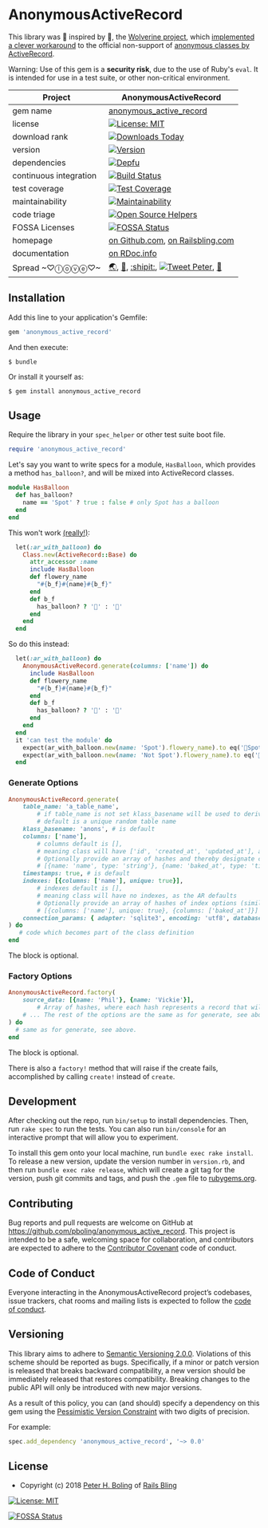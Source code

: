 # AnonymousActiveRecord

This library was 🎩 inspired by 🎩, the [Wolverine project](https://github.com/mcary/wolverine), which [implemented a clever workaround](https://github.com/mcary/wolverine/commit/fa27fa2cc485b2fa83d71b2045ba5a0a069dba75) to the official non-support of [anonymous classes by ActiveRecord](https://github.com/rails/rails/issues/8934).

Warning: Use of this gem is a **security risk**, due to the use of Ruby's `eval`.  It is intended for use in a test suite, or other non-critical environment.

| Project                 |  AnonymousActiveRecord |
|------------------------ | ----------------------- |
| gem name                |  [anonymous_active_record](https://rubygems.org/gems/anonymous_active_record) |
| license                 |  [![License: MIT](https://img.shields.io/badge/License-MIT-green.svg)](https://opensource.org/licenses/MIT) |
| download rank           |  [![Downloads Today](https://img.shields.io/gem/rd/anonymous_active_record.svg)](https://github.com/pboling/anonymous_active_record) |
| version                 |  [![Version](https://img.shields.io/gem/v/anonymous_active_record.svg)](https://rubygems.org/gems/anonymous_active_record) |
| dependencies            |  [![Depfu](https://badges.depfu.com/badges/272ce0df3bc6df5cbea9354e2c3b65af/count.svg)](https://depfu.com/github/pboling/anonymous_active_record?project_id=5614) |
| continuous integration  |  [![Build Status](https://travis-ci.org/pboling/anonymous_active_record.svg?branch=master)](https://travis-ci.org/pboling/anonymous_active_record) |
| test coverage           |  [![Test Coverage](https://api.codeclimate.com/v1/badges/fe504d4ab2fb77cecf7d/test_coverage)](https://codeclimate.com/github/pboling/anonymous_active_record/test_coverage) |
| maintainability         |  [![Maintainability](https://api.codeclimate.com/v1/badges/fe504d4ab2fb77cecf7d/maintainability)](https://codeclimate.com/github/pboling/anonymous_active_record/maintainability) |
| code triage             |  [![Open Source Helpers](https://www.codetriage.com/pboling/anonymous_active_record/badges/users.svg)](https://www.codetriage.com/pboling/anonymous_active_record) |
| FOSSA Licenses | [![FOSSA Status](https://app.fossa.io/api/projects/git%2Bgithub.com%2Fpboling%2Fanonymous_active_record.svg?type=shield)](https://app.fossa.io/projects/git%2Bgithub.com%2Fpboling%2Fanonymous_active_record?ref=badge_shield) |
| homepage                |  [on Github.com][homepage], [on Railsbling.com][blogpage] |
| documentation           |  [on RDoc.info][documentation] |
| Spread ~♡ⓛⓞⓥⓔ♡~      |  [🌏](https://about.me/peter.boling), [👼](https://angel.co/peter-boling), [:shipit:](http://coderwall.com/pboling), [![Tweet Peter](https://img.shields.io/twitter/follow/galtzo.svg?style=social&label=Follow)](http://twitter.com/galtzo), [🌹](https://nationalprogressiveparty.org) |

## Installation

Add this line to your application's Gemfile:

```ruby
gem 'anonymous_active_record'
```

And then execute:

    $ bundle

Or install it yourself as:

    $ gem install anonymous_active_record

## Usage

Require the library in your `spec_helper` or other test suite boot file.

```ruby
require 'anonymous_active_record'
```

Let's say you want to write specs for a module, `HasBalloon`, which provides a method `has_balloon?`, and will be mixed into ActiveRecord classes.

```ruby
module HasBalloon
  def has_balloon?
    name == 'Spot' ? true : false # only Spot has a balloon
  end
end
```

This won't work [(really!)](https://github.com/rails/rails/issues/8934):

```ruby
  let(:ar_with_balloon) do
    Class.new(ActiveRecord::Base) do
      attr_accessor :name
      include HasBalloon
      def flowery_name
        "#{b_f}#{name}#{b_f}"
      end
      def b_f
        has_balloon? ? '🎈' : '🌸'
      end
    end
  end
```

So do this instead:

```ruby
  let(:ar_with_balloon) do
    AnonymousActiveRecord.generate(columns: ['name']) do
      include HasBalloon
      def flowery_name
        "#{b_f}#{name}#{b_f}"
      end
      def b_f
        has_balloon? ? '🎈' : '🌸'
      end
    end
  end
  it 'can test the module' do
    expect(ar_with_balloon.new(name: 'Spot').flowery_name).to eq('🎈Spot🎈')
    expect(ar_with_balloon.new(name: 'Not Spot').flowery_name).to eq('🌸Not Spot🌸')
  end
```

### Generate Options

```ruby
AnonymousActiveRecord.generate(
    table_name: 'a_table_name', 
        # if table_name is not set klass_basename will be used to derive a unique random table_name
        # default is a unique random table name
    klass_basename: 'anons', # is default
    columns: ['name'], 
        # columns default is [], 
        # meaning class will have ['id', 'created_at', 'updated_at'], as the AR defaults
        # Optionally provide an array of hashes and thereby designate column type:
        # [{name: 'name', type: 'string'}, {name: 'baked_at', type: 'time'}]
    timestamps: true, # is default
    indexes: [{columns: ['name'], unique: true}],
        # indexes default is [], 
        # meaning class will have no indexes, as the AR defaults
        # Optionally provide an array of hashes of index options (similar to those used in Rails migrations):
        # [{columns: ['name'], unique: true}, {columns: ['baked_at']}]
    connection_params: { adapter: 'sqlite3', encoding: 'utf8', database: ':memory:' } # is default
) do
   # code which becomes part of the class definition
end
```

The block is optional.

### Factory Options

```ruby
AnonymousActiveRecord.factory(
    source_data: [{name: 'Phil'}, {name: 'Vickie'}],
        # Array of hashes, where each hash represents a record that will be created
    # ... The rest of the options are the same as for generate, see above.
) do
  # same as for generate, see above.
end
```

The block is optional.

There is also a `factory!` method that will raise if the create fails, accomplished by calling `create!` instead of `create`.

## Development

After checking out the repo, run `bin/setup` to install dependencies. Then, run `rake spec` to run the tests. You can also run `bin/console` for an interactive prompt that will allow you to experiment.

To install this gem onto your local machine, run `bundle exec rake install`. To release a new version, update the version number in `version.rb`, and then run `bundle exec rake release`, which will create a git tag for the version, push git commits and tags, and push the `.gem` file to [rubygems.org](https://rubygems.org).

## Contributing

Bug reports and pull requests are welcome on GitHub at https://github.com/pboling/anonymous_active_record. This project is intended to be a safe, welcoming space for collaboration, and contributors are expected to adhere to the [Contributor Covenant](http://contributor-covenant.org) code of conduct.

## Code of Conduct

Everyone interacting in the AnonymousActiveRecord project’s codebases, issue trackers, chat rooms and mailing lists is expected to follow the [code of conduct](https://github.com/pboling/anonymous_active_record/blob/master/CODE_OF_CONDUCT.md).

## Versioning

This library aims to adhere to [Semantic Versioning 2.0.0][semver].
Violations of this scheme should be reported as bugs. Specifically,
if a minor or patch version is released that breaks backward
compatibility, a new version should be immediately released that
restores compatibility. Breaking changes to the public API will
only be introduced with new major versions.

As a result of this policy, you can (and should) specify a
dependency on this gem using the [Pessimistic Version Constraint][pvc] with two digits of precision.

For example:

```ruby
spec.add_dependency 'anonymous_active_record', '~> 0.0'
```

## License

* Copyright (c) 2018 [Peter H. Boling][peterboling] of [Rails Bling][railsbling]

[![License: MIT](https://img.shields.io/badge/License-MIT-green.svg)](https://opensource.org/licenses/MIT) 

[![FOSSA Status](https://app.fossa.io/api/projects/git%2Bgithub.com%2Fpboling%2Fanonymous_active_record.svg?type=large)](https://app.fossa.io/projects/git%2Bgithub.com%2Fpboling%2Fanonymous_active_record?ref=badge_large)

[license]: LICENSE
[semver]: http://semver.org/
[pvc]: http://guides.rubygems.org/patterns/#pessimistic-version-constraint
[railsbling]: http://www.railsbling.com
[peterboling]: http://www.peterboling.com
[documentation]: http://rdoc.info/github/pboling/anonymous_active_record/frames
[homepage]: https://github.com/pboling/anonymous_active_record/
[blogpage]: http://www.railsbling.com/tags/anonymous_active_record/
